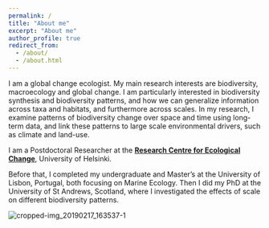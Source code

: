 ```yaml
---
permalink: /
title: "About me"
excerpt: "About me"
author_profile: true
redirect_from: 
  - /about/
  - /about.html
---
```



I am a global change ecologist. My main research interests are biodiversity, macroecology and global change. I am particularly interested in biodiversity synthesis and biodiversity patterns, and how we can generalize information across taxa and habitats, and furthermore across scales. In my research, I examine patterns of biodiversity change over space and time using long-term data, and link these patterns to large scale environmental drivers, such as climate and land-use.

I am a Postdoctoral Researcher at the [**Research Centre for Ecological Change**](https://www2.helsinki.fi/en/researchgroups/research-centre-for-ecological-change), University of Helsinki.

Before that, I completed my undergraduate and Master’s at the University of Lisbon, Portugal, both focusing on Marine Ecology. Then I did my PhD at the University of St Andrews, Scotland, where I investigated the effects of scale on different biodiversity patterns.


![cropped-img_20190217_163537-1](https://user-images.githubusercontent.com/12911566/196736140-1319f517-d695-43f3-8b16-931041107e2c.jpg)



